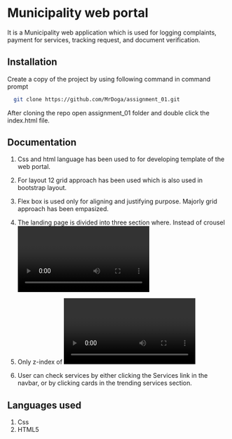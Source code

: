 

# Municipality web portal

It is a Municipality web application which is used for logging complaints, payment for services, tracking request, and document verification.



## Installation

Create a copy of the project by using following command in command prompt

```bash
  git clone https://github.com/MrDoga/assignment_01.git
```

After cloning the repo  open assignment_01 folder and double click the index.html file.
## Documentation

1. Css and html language has been used to for developing template of the web portal.

2. For layout 12 grid approach has been used which is also used in bootstrap layout.

3. Flex box is used only for aligning and justifying purpose. Majorly grid approach has been empasized.

4. The landing page is divided into three section where. Instead of crousel <video> html element is being used in a loop.

5. Only z-index of <video> tag is set to 0. To give it a better user experience.

6. User can check services by either clicking the Services link in the navbar, or by clicking cards in the trending services section.

## Languages used

1. Css
2. HTML5
 

